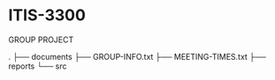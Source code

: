 # ITIS-3300
GROUP PROJECT

.
├── documents
├── GROUP-INFO.txt
├── MEETING-TIMES.txt
├── reports
└── src

